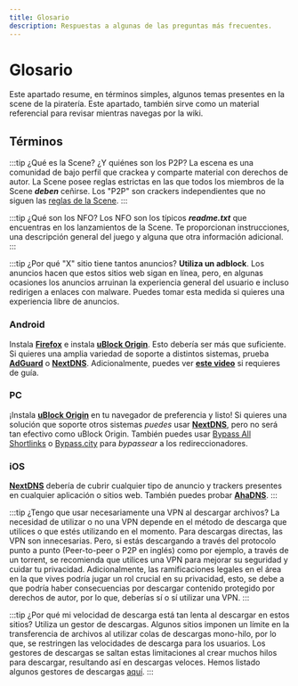 ```yaml
---
title: Glosario
description: Respuestas a algunas de las preguntas más frecuentes.
---
```


# Glosario

Este apartado resume, en términos simples, algunos temas presentes 
en la scene de la piratería. Este apartado, también sirve como un 
material referencial para revisar mientras navegas por la wiki.

## Términos

:::tip ¿Qué es la Scene? ¿Y quiénes son los P2P?
La escena es una comunidad de bajo perfil que crackea y comparte material con derechos de autor.
La Scene posee reglas estrictas en las que todos los miembros de la Scene ***deben*** ceñirse.
Los "P2P" son crackers independientes que no siguen las [reglas de la Scene](https://scenerules.org).
:::

:::tip ¿Qué son los NFO?
Los NFO son los típicos ***readme.txt*** que encuentras
en los lanzamientos de la Scene. Te proporcionan instrucciones, 
una descripción general del juego y alguna que otra información adicional.
:::

:::tip ¿Por qué "X" sitio tiene tantos anuncios?
**Utiliza un adblock**. Los anuncios hacen que estos sitios web sigan en línea, pero, 
en algunas ocasiones los anuncios arruinan la experiencia general del usuario e 
incluso redirigen a enlaces con malware. Puedes tomar esta medida si quieres 
una experiencia libre de anuncios.


### Android

Instala
[**Firefox**](https://play.google.com/store/apps/details?id=org.mozilla.firefox)
e instala
[**uBlock Origin**](https://addons.mozilla.org/android/addon/ublock-origin).
Esto debería ser más que suficiente. Si quieres una amplia variedad de soporte a distintos sistemas, prueba
[**AdGuard**](https://adguard.com/adguard-android/overview.html) o
[**NextDNS**](https://nextdns.io). Adicionalmente, puedes ver
[**este video**](https://youtu.be/WUG57ynLb8I) si requieres de guía.

### PC

¡Instala [**uBlock Origin**](https://ublockorigin.com) en tu navegador de preferencia
y listo! Si quieres una solución que soporte otros sistemas _puedes_ usar
[**NextDNS**](https://nextdns.io), pero no será tan efectivo como uBlock Origin.
También puedes usar [Bypass All Shortlinks](https://codeberg.org/Amm0ni4/bypass-all-shortlinks-debloated)
o [Bypass.city](https://bypass.city) para _bypassear_ a los redireccionadores. 

### iOS

[**NextDNS**](https://nextdns.io) debería de cubrir cualquier 
tipo de anuncio y trackers presentes en cualquier aplicación o 
sitios web. También puedes probar [**AhaDNS**](https://ahadns.com).
:::

:::tip ¿Tengo que usar necesariamente una VPN al descargar archivos?
La necesidad de utilizar o no una VPN depende en el método de descarga
que utilices o que estés utilizando en el momento. Para descargas directas,
las VPN son innecesarias. Pero, si estás descargando a través del protocolo punto
a punto (Peer-to-peer o P2P en inglés) como por ejemplo, a través de un torrent,
se recomienda que utilices una VPN para mejorar su seguridad y cuidar tu privacidad.
Adicionalmente, las ramificaciones legales en el área en la que vives podría jugar
un rol crucial en su privacidad, esto, se debe a que podría haber consecuencias por
descargar contenido protegido por derechos de autor, por lo que, deberías sí o sí
utilizar una VPN.
:::

:::tip ¿Por qué mi velocidad de descarga está tan lenta al descargar en estos sitios?
Utiliza un gestor de descargas. Algunos sitios imponen un límite en la transferencia de archivos
al utilizar colas de descargas mono-hilo, por lo que, se restringen las velocidades de descarga para los usuarios.
Los gestores de descargas se saltan estas limitaciones al crear muchos hilos para descargar,
resultando así en descargas veloces. Hemos listado algunos gestores de descargas [aquí](/software#gestores-de-descargas).
:::
